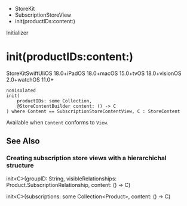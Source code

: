

- StoreKit
- SubscriptionStoreView
-  init(productIDs:content:) 

Initializer

# init(productIDs:content:)

StoreKitSwiftUIiOS 18.0+iPadOS 18.0+macOS 15.0+tvOS 18.0+visionOS 2.0+watchOS 11.0+

``` source
nonisolated
init(
    productIDs: some Collection,
    @StoreContentBuilder content: () -> C
) where Content == SubscriptionStoreContentView, C : StoreContent
```

Available when `Content` conforms to `View`.

## See Also

### Creating subscription store views with a hierarchichal structure

init&lt;C>(groupID: String, visibleRelationships: Product.SubscriptionRelationship, content: () -> C)

init&lt;C>(subscriptions: some Collection&lt;Product>, content: () -> C)

